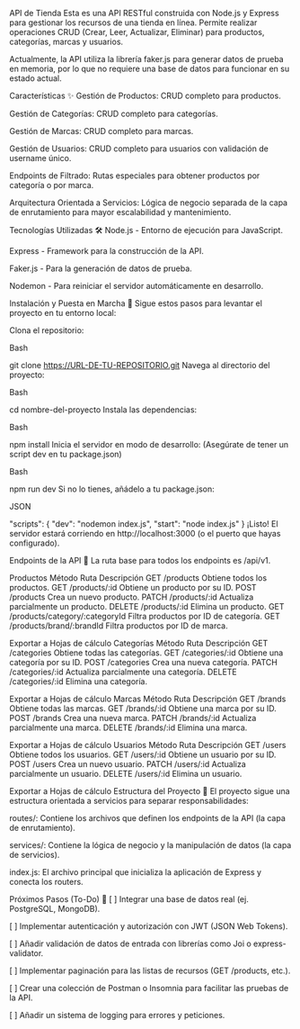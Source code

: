 API de Tienda
Esta es una API RESTful construida con Node.js y Express para gestionar los recursos de una tienda en línea. Permite realizar operaciones CRUD (Crear, Leer, Actualizar, Eliminar) para productos, categorías, marcas y usuarios.

Actualmente, la API utiliza la librería faker.js para generar datos de prueba en memoria, por lo que no requiere una base de datos para funcionar en su estado actual.

Características ✨
Gestión de Productos: CRUD completo para productos.

Gestión de Categorías: CRUD completo para categorías.

Gestión de Marcas: CRUD completo para marcas.

Gestión de Usuarios: CRUD completo para usuarios con validación de username único.

Endpoints de Filtrado: Rutas especiales para obtener productos por categoría o por marca.

Arquitectura Orientada a Servicios: Lógica de negocio separada de la capa de enrutamiento para mayor escalabilidad y mantenimiento.

Tecnologías Utilizadas 🛠️
Node.js - Entorno de ejecución para JavaScript.

Express - Framework para la construcción de la API.

Faker.js - Para la generación de datos de prueba.

Nodemon - Para reiniciar el servidor automáticamente en desarrollo.

Instalación y Puesta en Marcha 🚀
Sigue estos pasos para levantar el proyecto en tu entorno local:

Clona el repositorio:

Bash

git clone https://URL-DE-TU-REPOSITORIO.git
Navega al directorio del proyecto:

Bash

cd nombre-del-proyecto
Instala las dependencias:

Bash

npm install
Inicia el servidor en modo de desarrollo:
(Asegúrate de tener un script dev en tu package.json)

Bash

npm run dev
Si no lo tienes, añádelo a tu package.json:

JSON

"scripts": {
  "dev": "nodemon index.js",
  "start": "node index.js"
}
¡Listo! El servidor estará corriendo en http://localhost:3000 (o el puerto que hayas configurado).

Endpoints de la API 📖
La ruta base para todos los endpoints es /api/v1.

Productos
Método	Ruta	Descripción
GET	/products	Obtiene todos los productos.
GET	/products/:id	Obtiene un producto por su ID.
POST	/products	Crea un nuevo producto.
PATCH	/products/:id	Actualiza parcialmente un producto.
DELETE	/products/:id	Elimina un producto.
GET	/products/category/:categoryId	Filtra productos por ID de categoría.
GET	/products/brand/:brandId	Filtra productos por ID de marca.

Exportar a Hojas de cálculo
Categorías
Método	Ruta	Descripción
GET	/categories	Obtiene todas las categorías.
GET	/categories/:id	Obtiene una categoría por su ID.
POST	/categories	Crea una nueva categoría.
PATCH	/categories/:id	Actualiza parcialmente una categoría.
DELETE	/categories/:id	Elimina una categoría.

Exportar a Hojas de cálculo
Marcas
Método	Ruta	Descripción
GET	/brands	Obtiene todas las marcas.
GET	/brands/:id	Obtiene una marca por su ID.
POST	/brands	Crea una nueva marca.
PATCH	/brands/:id	Actualiza parcialmente una marca.
DELETE	/brands/:id	Elimina una marca.

Exportar a Hojas de cálculo
Usuarios
Método	Ruta	Descripción
GET	/users	Obtiene todos los usuarios.
GET	/users/:id	Obtiene un usuario por su ID.
POST	/users	Crea un nuevo usuario.
PATCH	/users/:id	Actualiza parcialmente un usuario.
DELETE	/users/:id	Elimina un usuario.

Exportar a Hojas de cálculo
Estructura del Proyecto 📂
El proyecto sigue una estructura orientada a servicios para separar responsabilidades:

routes/: Contiene los archivos que definen los endpoints de la API (la capa de enrutamiento).

services/: Contiene la lógica de negocio y la manipulación de datos (la capa de servicios).

index.js: El archivo principal que inicializa la aplicación de Express y conecta los routers.

Próximos Pasos (To-Do) 📝
[ ] Integrar una base de datos real (ej. PostgreSQL, MongoDB).

[ ] Implementar autenticación y autorización con JWT (JSON Web Tokens).

[ ] Añadir validación de datos de entrada con librerías como Joi o express-validator.

[ ] Implementar paginación para las listas de recursos (GET /products, etc.).

[ ] Crear una colección de Postman o Insomnia para facilitar las pruebas de la API.

[ ] Añadir un sistema de logging para errores y peticiones.

